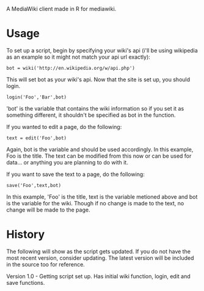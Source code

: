 A MediaWiki client made in R for mediawiki.

Usage
======
To set up a script, begin by specifying your wiki's api (i'll be using wikipedia as an example so it might not match your api url exactly):

    bot = wiki('http://en.wikipedia.org/w/api.php')

This will set bot as your wiki's api. Now that the site is set up, you should login.

    login('Foo','Bar',bot)

'bot' is the variable that contains the wiki information so if you set it as something different, it shouldn't be specified as bot in the function. 

If you wanted to edit a page, do the following:

    text = edit('Foo',bot)

Again, bot is the variable and should be used accordingly.  In this example, Foo is the title. The text can be modified from this now or can be used for data... or anything you are planning to do with it.  

If you want to save the text to a page, do the following:

    save('Foo',text,bot)

In this example, 'Foo' is the title, text is the variable metioned above and bot is the variable for the wiki.  Though if no change is made to the text, no change will be made to the page.

History
========
The following will show as the script gets updated.  If you do not have the most recent version, consider updating.  The latest version will be included in the source too for reference.

Version 1.0 - Getting script set up. Has initial wiki function, login, edit and save functions.